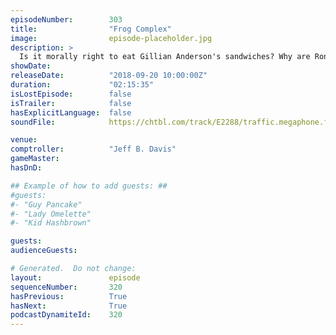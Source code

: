 ```yaml
---
episodeNumber:        303
title:                "Frog Complex"
image:                episode-placeholder.jpg
description: >
  Is it morally right to eat Gillian Anderson's sandwiches? Why are Ron Perlman's hands so soft? What's really going on with Predator? Featuring Dan Harmon, Jeff Bryan Davis, Spencer Crittenden and Rob Schrab.
showDate:             
releaseDate:          "2018-09-20 10:00:00Z"
duration:             "02:15:35"
isLostEpisode:        false
isTrailer:            false
hasExplicitLanguage:  false
soundFile:            https://chtbl.com/track/E2288/traffic.megaphone.fm/STA6521287811.mp3?updated=1596581570

venue:                
comptroller:          "Jeff B. Davis"
gameMaster:           
hasDnD:               

## Example of how to add guests: ##
#guests:
#- "Guy Pancake"
#- "Lady Omelette"
#- "Kid Hashbrown"

guests:
audienceGuests:

# Generated.  Do not change:
layout:               episode
sequenceNumber:       320
hasPrevious:          True
hasNext:              True
podcastDynamiteId:    320
---
```


<!-- The episode description will be rendered here -->
<!-- Add your content below here -->

